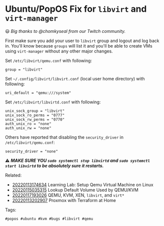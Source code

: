 # Ubuntu/PopOS Fix for `libvirt` and `virt-manager`

😃 *Big thanks to @chomkyseal from our Twitch community.*

First make sure you add your user to `libvirt` group and logout and log
back in. You'll know because `groups` will list it and you'll be able to
create VMs using `virt-manager` without any other major changes.

Set `/etc/libvirt/qemu.conf` with following:

```
group = "libvirt"
```

Set `~/.config/libvirt/libvirt.conf` (local user home directory) with
following:

```
uri_default = "qemu:///system"
```

Set `/etc/libvirt/libvirtd.conf` with following:

```
unix_sock_group = "libvirt"
unix_sock_ro_perms = "0777"
unix_sock_rw_perms = "0770"
auth_unix_ro = "none"
auth_unix_rw = "none"
```

Others have reported that disabling the `security_driver` in
`/etc/libvirt/qemu.conf`:

```
security_driver = "none"
```

⚠️  ***MAKE SURE YOU `sudo systemctl stop libvirtd` and `sudo systemctl start libvirtd` to be absolutely sure it restarts.***

Related:

* [20220113174634](/20220113174634/) Learning Lab: Setup Qemu Virtual Machine on Linux
* [20220115035315](/20220115035315/) Lookup Default Volume Used by QEMU/KVM
* [20220117193026](/20220117193026/) QEMU, KVM, XEN, `libvirt`, and `virt*`
* [20220113202907](/20220113202907/) Proxmox with Terraform at Home

Tags:

    #popos #ubuntu #kvm #bugs #libvirt #qemu
